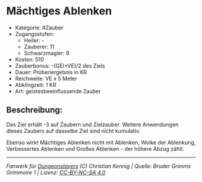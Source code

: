 # Mächtiges Ablenken

- Kategorie: #Zauber
- Zugangsstufen:
  - Heiler: -
  - Zauberer: 11
  - Schwarzmagier: 9
- Kosten: 510
- Zauberbonus: -(GEI+VE)/2 des Ziels
- Dauer: Probenergebnis in KR
- Reichweite: VE x 5 Meter
- Abklingzeit: 1 KR
- Art: geistesbeeinflussende Zauber

## Beschreibung:

Das Ziel erhält -3 auf Zaubern und Zielzauber. Weitere Anwendungen dieses Zaubers auf dasselbe Ziel sind nicht kumulativ.

Ebenso wirkt Mächtiges Ablenken nicht mit Ablenken, Wolke der Ablenkung, Verbessertes Ablenken und Großes Ablenken - der höhere Abzug zählt.

---

_Fanwerk für [Dungeonslayers](https://www.dungeonslayers.net/) (C) Christian Kennig | Quelle: Bruder Grimms Grimmoire 1 | Lizenz: [CC-BY-NC-SA 4.0](https://creativecommons.org/licenses/by-nc-sa/4.0/deed.de)_
